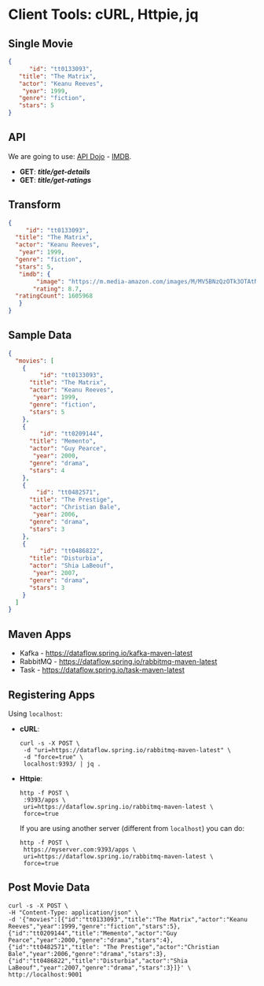 # Client Tools: cURL, Httpie, jq


## Single Movie
```json
{
      "id": "tt0133093",
   "title": "The Matrix",
   "actor": "Keanu Reeves",
    "year": 1999,
   "genre": "fiction",
   "stars": 5
}
```

## API
We are going to use: [API Dojo](https://rapidapi.com/user/apidojo) - [IMDB](https://rapidapi.com/apidojo/api/imdb8).

- **GET**: ***title/get-details***
- **GET**: ***title/get-ratings***

## Transform
```json
{
     "id": "tt0133093",
  "title": "The Matrix",
  "actor": "Keanu Reeves",
   "year": 1999,
  "genre": "fiction",
  "stars": 5,
   "imdb": {
   	    "image": "https://m.media-amazon.com/images/M/MV5BNzQzOTk3OTAtNDQ0Zi00ZTVkLWI0MTEtMDllZjNkYzNjNTc4L2ltYWdlXkEyXkFqcGdeQXVyNjU0OTQ0OTY@._V1_.jpg",
       "rating": 8.7,
  "ratingCount": 1605968 
   }
}
```


## Sample Data
```json
{
  "movies": [
    {
         "id": "tt0133093",
      "title": "The Matrix",
      "actor": "Keanu Reeves",
       "year": 1999,
      "genre": "fiction",
      "stars": 5
    },
    {
         "id": "tt0209144",
      "title": "Memento",
      "actor": "Guy Pearce",
       "year": 2000,
      "genre": "drama",
      "stars": 4
    },
    {
        "id": "tt0482571",
      "title": "The Prestige",
      "actor": "Christian Bale",
       "year": 2006,
      "genre": "drama",
      "stars": 3
    },
    {
         "id": "tt0486822",
      "title": "Disturbia",
      "actor": "Shia LaBeouf",
       "year": 2007,
      "genre": "drama",
      "stars": 3
    }
  ]
}
```

## Maven Apps
- Kafka - https://dataflow.spring.io/kafka-maven-latest
- RabbitMQ - https://dataflow.spring.io/rabbitmq-maven-latest
- Task - https://dataflow.spring.io/task-maven-latest

## Registering Apps 

Using `localhost`:

- **cURL**:
   ```shell
   curl -s -X POST \
    -d "uri=https://dataflow.spring.io/rabbitmq-maven-latest" \
    -d "force=true" \
    localhost:9393/ | jq .
   ```
- **Httpie**:
   ```shell
   http -f POST \
    :9393/apps \
    uri=https://dataflow.spring.io/rabbitmq-maven-latest \
    force=true
   ```
   If you are using another server (different from `localhost`) you can do:
   ```shell
   http -f POST \
    https://myserver.com:9393/apps \
    uri=https://dataflow.spring.io/rabbitmq-maven-latest \
    force=true
   ```

## Post Movie Data

```shell
curl -s -X POST \
-H "Content-Type: application/json" \
-d '{"movies":[{"id":"tt0133093","title":"The Matrix","actor":"Keanu Reeves","year":1999,"genre":"fiction","stars":5},{"id":"tt0209144","title":"Memento","actor":"Guy Pearce","year":2000,"genre":"drama","stars":4},{"id":"tt0482571","title": "The Prestige","actor":"Christian Bale","year":2006,"genre":"drama","stars":3},{"id":"tt0486822","title":"Disturbia","actor":"Shia LaBeouf","year":2007,"genre":"drama","stars":3}]}' \
http://localhost:9001
```
